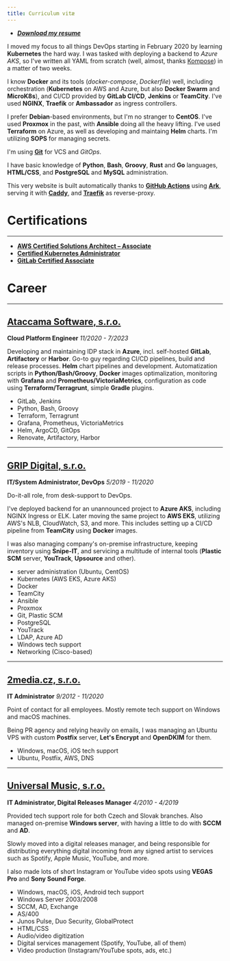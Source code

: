 ```yaml
---
title: Curriculum vitæ
---
```


- ***[Download my resume](@root/CV_en.pdf)***

I moved my focus to all things DevOps starting in February 2020 by learning **Kubernetes** the hard way. I was tasked with deploying a backend to *Azure AKS*, so I've written all YAML from scratch (well, almost, thanks [Kompose](https://kompose.io/)) in a matter of two weeks.

I know **Docker** and its tools (*docker-compose*, *Dockerfile*) well, including orchestration (**Kubernetes** on AWS and Azure, but also **Docker Swarm** and **MicroK8s**), and CI/CD provided by **GitLab CI/CD**, **Jenkins** or **TeamCity**. I've used **NGINX**, **Traefik** or **Ambassador** as ingress controllers.

I prefer **Debian**-based environments, but I'm no stranger to **CentOS**. I've used **Proxmox** in the past, with **Ansible** doing all the heavy lifting. I've used **Terraform** on Azure, as well as developing and maintaing **Helm** charts. I'm utilizing **SOPS** for managing secrets.

I'm using **[Git](https://github.com/wokoman)** for VCS and *GitOps*.

I have basic knowledge of **Python**, **Bash**, **Groovy**, **Rust** and **Go** languages, **HTML/CSS**, and **PostgreSQL** and **MySQL** administration.

This very website is built automatically thanks to **[GitHub Actions](https://github.com/features/actions)** using **[Ark](https://github.com/dmulholl/ark)**, serving it with **[Caddy](https://caddyserver.com/)**, and **[Traefik](https://containo.us/traefik/)** as reverse-proxy.

# Certifications

***

* **[AWS Certified Solutions Architect – Associate](https://www.credly.com/badges/6d4f99bb-7876-488a-8090-858686dd5373/public_url)**
* **[Certified Kubernetes Administrator](https://www.credly.com/badges/a058d02d-41ee-458d-beeb-de95d06d5d83/public_url)**
* **[GitLab Certified Associate](https://www.credly.com/badges/54645f5f-b714-4ed9-9061-d0b5b19304ef/public_url)**

# Career

***

## [Ataccama Software, s.r.o.](https://www.ataccama.com/)

**Cloud Platform Engineer**
*11/2020 - 7/2023*

Developing and maintaining IDP stack in **Azure**, incl. self-hosted **GitLab**, **Artifactory** or **Harbor**. Go-to guy regarding CI/CD pipelines, build and release processes. **Helm** chart pipelines and development. Automatization scripts in **Python/Bash/Groovy**, **Docker** images optimalization, monitoring with **Grafana** and **Prometheus/VictoriaMetrics**, configuration as code using **Terraform/Terragrunt**, simple **Gradle** plugins.

* GitLab, Jenkins
* Python, Bash, Groovy
* Terraform, Terragrunt
* Grafana, Prometheus, VictoriaMetrics
* Helm, ArgoCD, GitOps
* Renovate, Artifactory, Harbor

***

## [GRIP Digital, s.r.o.](https://www.grip-digital.com/)

**IT/System Administrator, DevOps**
*5/2019 - 11/2020*

Do-it-all role, from desk-support to DevOps.

I've deployed backend for an unannounced project to **Azure AKS**, including NGINX Ingress or ELK. Later moving the same project to **AWS EKS**, utilizing AWS's NLB, CloudWatch, S3, and more. This includes setting up a CI/CD pipeline from **TeamCity** using **Docker** images.

I was also managing company's on-premise infrastructure, keeping inventory using **Snipe-IT**, and servicing a multitude of internal tools (**Plastic SCM** server, **YouTrack**, **Upsource** and other).

* server administration (Ubuntu, CentOS)
* Kubernetes (AWS EKS, Azure AKS)
* Docker
* TeamCity
* Ansible
* Proxmox
* Git, Plastic SCM
* PostgreSQL
* YouTrack
* LDAP, Azure AD
* Windows tech support
* Networking (Cisco-based)

***

## [2media.cz, s.r.o.](https://www.2media.cz/)

**IT Administrator**
*9/2012 - 11/2020*

Point of contact for all employees. Mostly remote tech support on Windows and macOS machines.

Being PR agency and relying heavily on emails, I was managing an Ubuntu VPS with custom **Postfix** server, **Let's Encrypt** and **OpenDKIM** for them.

* Windows, macOS, iOS tech support
* Ubuntu, Postfix, AWS, DNS

***

## [Universal Music, s.r.o.](https://www.2media.cz/)

**IT Administrator, Digital Releases Manager**
*4/2010 - 4/2019*

Provided tech support role for both Czech and Slovak branches. Also managed on-premise **Windows server**, with having a little to do with **SCCM** and **AD**.

Slowly moved into a digital releases manager, and being responsible for distributing everything digital incoming from any signed artist to services such as Spotify, Apple Music, YouTube, and more.

I also made lots of short Instagram or YouTube video spots using **VEGAS Pro** and **Sony Sound Forge**.

* Windows, macOS, iOS, Android tech support
* Windows Server 2003/2008
* SCCM, AD, Exchange
* AS/400
* Junos Pulse, Duo Security, GlobalProtect
* HTML/CSS
* Audio/video digitization
* Digital services management (Spotify, YouTube, all of them)
* Video production (Instagram/YouTube spots, ads, etc.)
